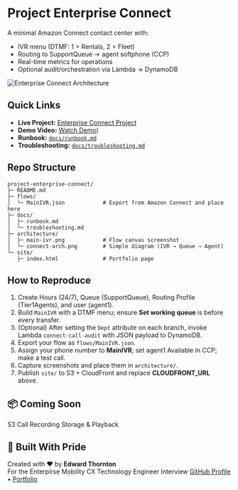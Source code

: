 # Project Enterprise Connect

A minimal Amazon Connect contact center with:
- IVR menu (DTMF: 1 = Rentals, 2 = Fleet)
- Routing to SupportQueue → agent softphone (CCP)
- Real-time metrics for operations
- Optional audit/orchestration via Lambda → DynamoDB

![Enterprise Connect Architecture](https://github.com/user-attachments/assets/a6376854-873a-4e53-a9f5-cfaff6f427cf)

## Quick Links
- **Live Project:** [Enterprise Connect Project](https://hireedwardthornton.click/enterprise-connect.html)
- **Demo Video:** [Watch Demo](https://youtu.be/k81-uUxNWHs))
- **Runbook:** [`docs/runbook.md`](docs/runbook.md)
- **Troubleshooting:** [`docs/troubleshooting.md`](docs/troubleshooting.md)

## Repo Structure
```
project-enterprise-connect/
├─ README.md
├─ flows/
│  └─ MainIVR.json            # Export from Amazon Connect and place here
├─ docs/
│  ├─ runbook.md
│  └─ troubleshooting.md
├─ architecture/
│  ├─ main-ivr.png            # Flow canvas screenshot
│  └─ connect-arch.png        # Simple diagram (IVR → Queue → Agent)
└─ site/
   ├─ index.html              # Portfolio page
```

## How to Reproduce
1. Create Hours (24/7), Queue (SupportQueue), Routing Profile (Tier1Agents), and user (agent1).
2. Build `MainIVR` with a DTMF menu; ensure **Set working queue** is before every transfer.
3. (Optional) After setting the `Dept` attribute on each branch, invoke Lambda `connect-call-audit` with JSON payload to DynamoDB.
4. Export your flow as `flows/MainIVR.json`.
5. Assign your phone number to **MainIVR**; set agent1 Available in CCP; make a test call.
6. Capture screenshots and place them in `architecture/`.
7. Publish `site/` to S3 + CloudFront and replace **CLOUDFRONT_URL** above.

## 📦 Coming Soon
S3 Call Recording Storage & Playback

## 🔗 Built With Pride  
Created with ❤️ by **Edward Thornton**  
For the Enterpirse Mobility CX Technology Engineer Interview
[GitHub Profile](https://github.com/RedLeopard) • [Portfolio](https://hireedwardthornton.click)  
